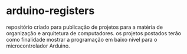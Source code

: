 # arduino-registers
repositório criado para publicação de projetos para a matéria de organização e arquitetura de computadores. os projetos postados terão como finalidade mostrar a programação em baixo nível para o microcontrolador Arduino.
